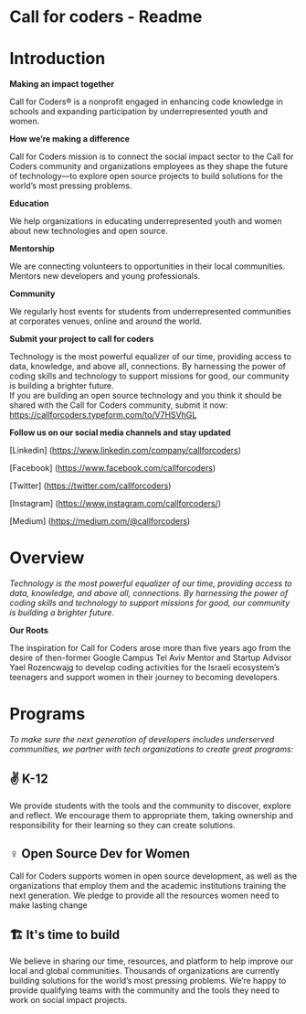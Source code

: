 # Call for coders - Readme

# Introduction
<strong>Making an impact together</strong>

Call for Coders® is a nonprofit engaged in enhancing code knowledge in schools and expanding participation by underrepresented youth and women.


<strong>How we’re making a difference</strong>

Call for Coders mission is to connect the social impact sector to the Call for Coders community and organizations employees as they shape the future of technology—to explore open source projects to build solutions for the world’s most pressing problems.


<strong>Education</strong>

We help organizations in educating underrepresented youth and women about new technologies and open source.


<strong>Mentorship</strong>

We are connecting volunteers to opportunities in their local communities. Mentors new developers and young professionals.


<strong>Community</strong>

We regularly host events for students from underrepresented communities at corporates venues, online and around the world.


<strong>Submit your project to call for coders</strong>

Technology is the most powerful equalizer of our time, providing access to data, knowledge, and above all, connections. By harnessing the power of coding skills and technology to support missions for good, our community is building a brighter future.  
If you are building an open source technology and you think it should be shared with the Call for Coders community, submit it now:
https://callforcoders.typeform.com/to/V7HSVhGL


<strong>Follow us on our social media channels and stay updated</strong>

[Linkedin] (https://www.linkedin.com/company/callforcoders)

[Facebook] (https://www.facebook.com/callforcoders)

[Twitter] (https://twitter.com/callforcoders)

[Instagram] (https://www.instagram.com/callforcoders/)

[Medium] (https://medium.com/@callforcoders)


# Overview

*Technology is the most powerful equalizer of our time, providing access to data, knowledge, and above all, connections. By harnessing the power of coding skills and technology to support missions for good, our community is building a brighter future.*

<strong>Our Roots</strong>

The inspiration for Call for Coders arose more than five years ago from the desire of then-former Google Campus Tel Aviv Mentor and Startup Advisor Yael Rozencwajg to develop coding activities for the Israeli ecosystem’s teenagers and support women in their journey to becoming developers.

# Programs
*To make sure the next generation of developers includes underserved communities, we partner with tech organizations to create great programs:*

## ✌️ K-12

We provide students with the tools and the community to discover, explore and reflect. We encourage them to appropriate them, taking ownership and responsibility for their learning so they can create solutions. 

## ♀️ Open Source Dev for Women

Call for Coders supports women in open source development, as well as the organizations that employ them and the academic institutions training the next generation. 
We pledge to provide all the resources women need to make lasting change

## 🏗️ It's time to build

We believe in sharing our time, resources, and platform to help improve our local and global communities. Thousands of organizations are currently building solutions for the world’s most pressing problems. 
We’re happy to provide qualifying teams with the community and the tools they need to work on social impact projects.
